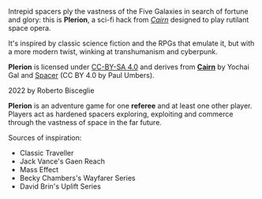 Intrepid spacers ply the vastness of the Five Galaxies in search of fortune and glory: this is **Plerion**, a sci-fi hack from [*Cairn*](https://cairnrpg.com) designed to play rutilant space opera.

It's inspired by classic science fiction and the RPGs that emulate it, but with a more modern twist, winking at transhumanism and cyberpunk.

**Plerion** is licensed under [CC-BY-SA 4.0](https://creativecommons.org/licenses/by-sa/4.0/) and derives from [**Cairn**](https://cairnrpg.com) by Yochai Gal and [Spacer](https://3rddog.itch.io/spacer-v2) (CC BY 4.0 by Paul Umbers).

2022 by Roberto Bisceglie

**Plerion** is an adventure game for one **referee** and at least one other player.
Players act as hardened spacers exploring, exploiting and commerce through the vastness of space in the far future.

Sources of inspiration:
- Classic Traveller
- Jack Vance's Gaen Reach
- Mass Effect
- Becky Chambers's Wayfarer Series
- David Brin's Uplift Series